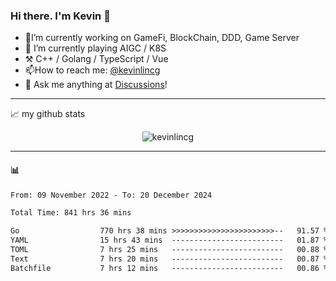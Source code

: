 ### Hi there. I'm Kevin 👋

- 🔭I’m currently working on GameFi, BlockChain, DDD, Game Server
- 🌱 I’m currently playing AIGC / K8S
-   :hammer_and_pick: C++ / Golang / TypeScript / Vue
- 📫How to reach me: [@kevinlincg](https://twitter.com/kevinlincg) 
-   :thought_balloon: Ask me anything at [Discussions](https://github.com/kevinlincg/kevinlincg/issues/new)!

---

📈 my github stats

<p align="center"> <img src="https://github-readme-stats-ouuan.vercel.app/api?username=kevinlincg&theme=dark&show_icons=true&count_private=true" alt="kevinlincg" />

---

#### :bar_chart: 

<!--START_SECTION:waka-->

```txt
From: 09 November 2022 - To: 20 December 2024

Total Time: 841 hrs 36 mins

Go                  770 hrs 38 mins >>>>>>>>>>>>>>>>>>>>>>>--   91.57 %
YAML                15 hrs 43 mins  -------------------------   01.87 %
TOML                7 hrs 25 mins   -------------------------   00.88 %
Text                7 hrs 20 mins   -------------------------   00.87 %
Batchfile           7 hrs 12 mins   -------------------------   00.86 %
```

<!--END_SECTION:waka-->
